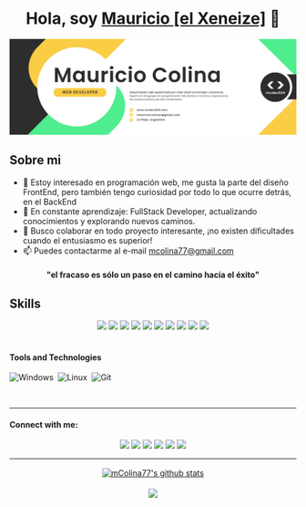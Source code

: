 <div align="center">
<h1 align="center"> Hola, soy <a href="https://github.com/mColina77">Mauricio [el Xeneize]</a> 👋 </h1>
</div>
<img src="encabezado_GitHub_001.png" alt="encabezado GitHub">

## Sobre mi
- 👀 Estoy interesado en programación web, me gusta la parte del diseño FrontEnd, pero también tengo curiosidad por todo lo que ocurre detrás, en el BackEnd
- 🌱 En constante aprendizaje: FullStack Developer, actualizando conocimientos y explorando nuevos caminos.
- 💞️ Busco colaborar en todo proyecto interesante, ¡no existen dificultades cuando el entusiasmo es superior!
- 📫 Puedes contactarme al e-mail mcolina77@gmail.com

<h4 align="center" color="yellow">"el fracaso es sólo un paso en el camino hacia el éxito" </h4>

## Skills
<div align="center"; display="flex"; justify-content="space-around"; gap="20px">
<img src="https://camo.githubusercontent.com/55e4079e69ec5d8246620ecff24ed093877ab0f9011e71d8dec0a2c460c886ab/68747470733a2f2f696d672e736869656c64732e696f2f62616467652f507974686f6e2d3337373641423f7374796c653d666f722d7468652d6261646765266c6f676f3d707974686f6e266c6f676f436f6c6f723d7768697465" height="60px"> <img src="https://flat.badgen.net/badge/icon/java?icon=java&label&scale=3&color=red"> <img src="https://img.shields.io/badge/Javascript-grey?style=for-the-badge&logo=javascript" height="60px"> <img src="https://flat.badgen.net/badge/color/CSS/cyan?label=&scale=3"> <img src="https://flat.badgen.net/badge/color/HTML/yellow?label=&scale=3"> <img src="https://flat.badgen.net/badge/icon/github?icon=github&label&scale=3"> <img src="https://flat.badgen.net/badge/icon/visualstudio?icon=visualstudio&label&scale=3"> <img src="https://flat.badgen.net/badge/icon/git?icon=git&label&scale=3&color=orange"> <img src="https://flat.badgen.net/badge/icon/npm?icon=npm&label&scale=3"> <img src="https://img.shields.io/badge/MySQL-4198E4?style=for-the-badge&logo=mysql&logoColor=white" height="60px">
</div>


<br>

#### Tools and Technologies
![Windows](https://img.shields.io/badge/Windows-4198E4?style=for-the-badge&logo=windows&logoColor=black)&nbsp;
![Linux](https://img.shields.io/badge/Linux-FCC624?style=for-the-badge&logo=linux&logoColor=black)&nbsp;
![Git](https://img.shields.io/badge/GIT-E44C30?style=for-the-badge&logo=git&logoColor=white)&nbsp;


<br>
<hr>

#### Connect with me:
<p align = "center">
<img src ="https://img.shields.io/badge/website-%23.svg?&style=for-the-badge&logo=www&logoColor=white%22&color=black">
<img src="https://img.shields.io/badge/twitter-%231DA1F2.svg?&style=for-the-badge&logo=twitter&logoColor=white&color=black" />
<img src="https://img.shields.io/badge/linkedin-%2312100E.svg?&style=for-the-badge&logo=linkedin&logoColor=white&color=black" />
<img src="https://img.shields.io/badge/facebook-%2312100E.svg?&style=for-the-badge&logo=facebook&logoColor=white&color=black" />
<img src="https://img.shields.io/badge/instagram-%2312100E.svg?&style=for-the-badge&logo=instagram&logoColor=white&color=black" />
<img src="https://img.shields.io/badge/youtube-%2312100E.svg?&style=for-the-badge&logo=youtube&logoColor=white&color=black" />
</p>

<hr>

<div align="center">
  <a href="https://github.com/mColina77/github-readme-stats"><img align="center" src="https://github-readme-stats.vercel.app/api?username=mColina77&show_icons=true&include_all_commits=true&theme=buefy&hide_border=true" alt="mColina77's github stats" /></a> 
</div>
<br>
<div align="center">
  <a href="https://github.com/mColina77/github-readme-stats"><img align="center" src="https://github-readme-stats.vercel.app/api/top-langs/?username=mColina77&layout=compact&theme=buefy&hide_border=true" /></a> 
</div>



<!---
mColina77/mColina77 is a ✨ special ✨ repository because its `README.md` (this file) appears on your GitHub profile.
You can click the Preview link to take a look at your changes.
--->
